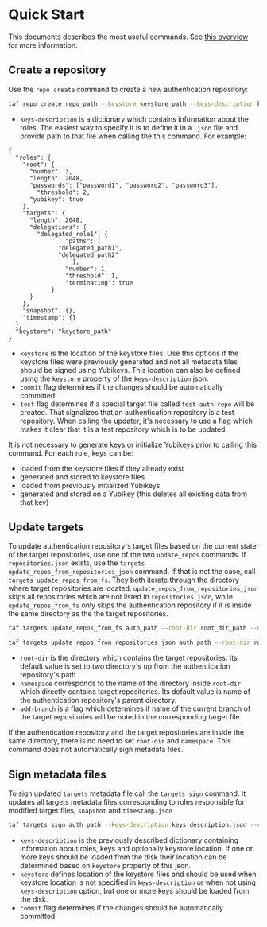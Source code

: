 # Quick Start

This documents describes the most useful commands. See [this overview](repo-creation-and-update-util.md) for more information.

## Create a repository

Use the `repo create` command to create a new authentication repository:

```bash
taf repo create repo_path --keystore keystore_path --keys-description keys.json --commit --test
```

- `keys-description` is a dictionary which contains information about the roles. The easiest way to specify it is to define it in a `.json` file and provide path to that file when calling the this command. For example:
```
{
  "roles": {
    "root": {
      "number": 3,
      "length": 2048,
      "passwords": ["password1", "password2", "password3"],
	    "threshold": 2,
      "yubikey": true
    },
    "targets": {
      "length": 2048,
      "delegations": {
        "delegated_role1": {
			    "paths": [
              "delegated_path1",
              "delegated_path2"
			      ],
			    "number": 1,
			    "threshold": 1,
			    "terminating": true
		    }
      }
    },
    "snapshot": {},
    "timestamp": {}
  },
  "keystore": "keystore_path"
}
```
- `keystore` is the location of the keystore files. Use this options if the keystore files were previously generated and not all metadata files should be signed using Yubikeys. This location can also be defined using the `keystore` property of the `keys-description` json.
- `commit` flag determines if the changes should be automatically committed
- `test`  flag determines if a special target file called `test-auth-repo` will be created. That
signalizes that an authentication repository is a test repository. When calling the updater,
it's necessary to use a flag which makes it clear that it is a test repository which is to
be updated.

It is not necessary to generate keys or initialize Yubikeys prior to calling this command.
For each role, keys can be:
- loaded from the keystore files if they already exist
- generated and stored to keystore files
- loaded from previously initialized Yubikeys
- generated and stored on a Yubikey (this deletes all existing data from that key)


## Update targets

To update authentication repository's target files based on the current state of the target repositories, use one of the two
`update_repos` commands. If `repositories.json` exists, use the `targets update_repos_from_repositories_json`
command. If that is not the case, call `targets update_repos_from_fs`. They both iterate through the
directory where target repositories are located. `update_repos_from_repositories_json` skips all repositories
which are not listed in `repositories.json`, while `update_repos_from_fs` only skips the authentication
repository if it is inside the same directory as the the target repositories.

```bash
taf targets update_repos_from_fs auth_path --root-dir root_dir_path --namespace namespace --add-branch
```

```bash
taf targets update_repos_from_repositories_json auth_path --root-dir root_dir_path --namespace namespace --add-branch
```

- `root-dir` is the directory which contains the target repositories. Its default value is set to two
directory's up from the authentication repository's path
- `namespace` corresponds to the name of the directory inside `root-dir` which directly contains target
repositories. Its default value is name of the authentication repository's parent directory.
- `add-branch` is a flag which determines if name of the current branch of the target repositories
will be noted in the corresponding target file.

If the authentication repository and the target repositories are inside the same directory, there is
no need to set `root-dir` and `namespace`. This command does not automatically sign metadata files.

## Sign metadata files

To sign updated `targets` metadata file call the `targets sign` command. It updates all targets
metadata files corresponding to roles responsible for modified target files, `snapshot`
and `timestamp.json`

```bash
taf targets sign auth_path --keys-description keys_description.json --commit
```

- `keys-description` is the previously described dictionary containing information about roles, keys and optionally keystore location. If one or more keys should be loaded from the disk their location can be determined based on `keystore` property of this json.
- `keystore` defines location of the keystore files and should be used when keystore location is not specified in `keys-description` or when not using `keys-description` option, but one or more keys should be loaded from the disk.
- `commit` flag determines if the changes should be automatically committed
